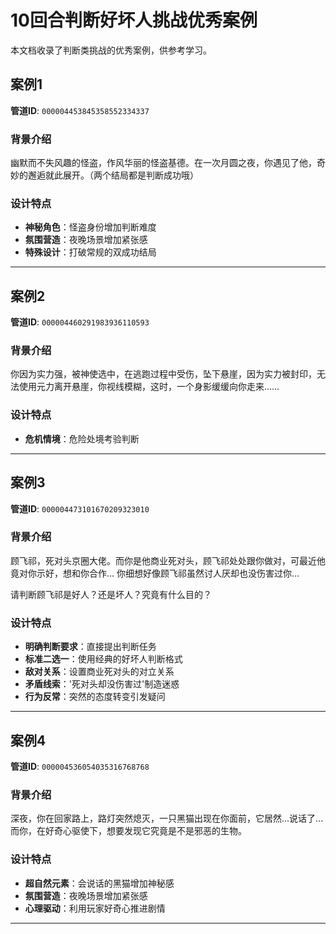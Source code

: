 # 10回合判断好坏人挑战优秀案例

本文档收录了判断类挑战的优秀案例，供参考学习。

## 案例1

**管道ID**: `000004453845358552334337`

### 背景介绍

幽默而不失风趣的怪盗，作风华丽的怪盗基德。在一次月圆之夜，你遇见了他，奇妙的邂逅就此展开。（两个结局都是判断成功哦）

### 设计特点

- **神秘角色**：怪盗身份增加判断难度
- **氛围营造**：夜晚场景增加紧张感
- **特殊设计**：打破常规的双成功结局

---

## 案例2

**管道ID**: `000004460291983936110593`

### 背景介绍

你因为实力强，被神使选中，在逃跑过程中受伤，坠下悬崖，因为实力被封印，无法使用元力离开悬崖，你视线模糊，这时，一个身影缓缓向你走来……

### 设计特点

- **危机情境**：危险处境考验判断

---

## 案例3

**管道ID**: `000004473101670209323010`

### 背景介绍

顾飞祁，死对头京圈大佬。而你是他商业死对头，顾飞祁处处跟你做对，可最近他竟对你示好，想和你合作… 你细想好像顾飞祁虽然讨人厌却也没伤害过你…
 
请判断顾飞祁是好人？还是坏人？究竟有什么目的？

### 设计特点

- **明确判断要求**：直接提出判断任务
- **标准二选一**：使用经典的好坏人判断格式
- **敌对关系**：设置商业死对头的对立关系
- **矛盾线索**：'死对头却没伤害过'制造迷惑
- **行为反常**：突然的态度转变引发疑问

---

## 案例4

**管道ID**: `000004536054035316768768`

### 背景介绍

深夜，你在回家路上，路灯突然熄灭，一只黑猫出现在你面前，它居然...说话了...
而你，在好奇心驱使下，想要发现它究竟是不是邪恶的生物。

### 设计特点

- **超自然元素**：会说话的黑猫增加神秘感
- **氛围营造**：夜晚场景增加紧张感
- **心理驱动**：利用玩家好奇心推进剧情

---

